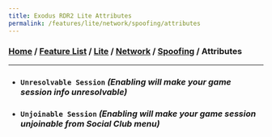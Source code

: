```yaml
---
title: Exodus RDR2 Lite Attributes
permalink: /features/lite/network/spoofing/attributes
---
```

### [Home](/) / [Feature List](/features) / [Lite](/features/lite) / [Network](/features/lite/network) / [Spoofing](/features/lite/network/spoofing) / Attributes
---
- ### `Unresolvable Session` *(Enabling will make your game session info unresolvable)*
- ### `Unjoinable Session` *(Enabling will make your game session unjoinable from Social Club menu)*
